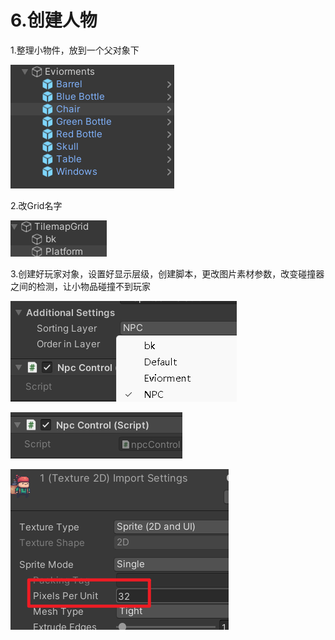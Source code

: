 # 6.创建人物

1.整理小物件，放到一个父对象下

![6f6e95b21d6ca5b66e68225d11e212c1.png](image/6f6e95b21d6ca5b66e68225d11e212c1.png)

2.改Grid名字

![35ea5a37d5509737905a599281a5b160.png](image/35ea5a37d5509737905a599281a5b160.png)

3.创建好玩家对象，设置好显示层级，创建脚本，更改图片素材参数，改变碰撞器之间的检测，让小物品碰撞不到玩家

![bd12905a10503eeec23a043855b6d8d8.png](image/bd12905a10503eeec23a043855b6d8d8.png)

![7f16c1d35fc9d400029bf2d486fa2ea2.png](image/7f16c1d35fc9d400029bf2d486fa2ea2.png)

![33d24d8b08e1f77d407e5751188ca6be.png](image/33d24d8b08e1f77d407e5751188ca6be.png)
